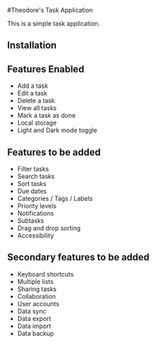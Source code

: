 #Theodore's Task Application

This is a simple task application.

## Installation

## Features Enabled

-   Add a task
-   Edit a task
-   Delete a task
-   View all tasks
-   Mark a task as done
-   Local storage
-   Light and Dark mode toggle

## Features to be added

-   Filter tasks
-   Search tasks
-   Sort tasks
-   Due dates
-   Categories / Tags / Labels
-   Priority levels
-   Notifications
-   Subtasks
-   Drag and drop sorting
-   Accessibility

## Secondary features to be added

-   Keyboard shortcuts
-   Multiple lists
-   Sharing tasks
-   Collaboration
-   User accounts
-   Data sync
-   Data export
-   Data import
-   Data backup

